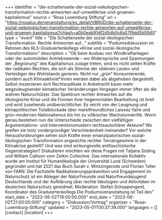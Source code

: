 +++
identifier = "die-schattenseite-der-sozial-oekologischen-transformation-rechte-antworten-auf-umweltkrise-und-gruenen-kapitalismus"
source = "Rosa Luxemburg Stiftung"
url = "https://rosalux.de/veranstaltung/es_detail/VBRGD/die-schattenseite-der-sozial-oekologischen-transformation-rechte-antworten-auf-umweltkrise-und-gruenen-kapitalismus?cHash=a0b0eab91df2d5db0c6a57f9dd5b5940"
type = "event"
title = "Die Schattenseite der sozial-ökologischen Transformation. Rechte Antworten auf…"
subtitle = "Podiumsdiskussion im Rahmen des RLS-Graduiertenkollegs «Krise und sozial-ökologische Transformation»"
description = "Ob beim Ausbau von Windkraftanlagen oder der automobilen Antriebswende – wo Widersprüche und Spannungen der „Begrünung“ des Kapitalismus zutage treten, sind es nicht selten Kräfte der radikalen Rechten, die sich als Stimme der «kleinen Leute» und Verteidiger des Wohlstands gerieren. Nicht nur „grün“ Konsumierende, sondern auch Klimaaktivist*innen werden dabei als abgehoben dargestellt. Selbst inszenieren sich Rechtsradikale in Anbetracht kaum mehr wegzuleugnender klimatischer Veränderungen hingegen immer öfter als die wahren Naturschützer.
Das Spektrum rechter Antworten auf die ökologische Krise und die Formen ihrer hegemonialen Bearbeitung ist breit und wird zusehends unübersichtlicher. Es reicht von der Leugnung und klimapolitischen Totalblockade über marktfreundliches Laissez-faire und grün-modernen Nationalismus bis hin zu völkischer Wachstumskritik. 
Worin genau bestehen nun die Unterschiede zwischen den vielfältigen Argumentations- und Interventionsmustern rechtsautoritärer Akteure? Wo greifen sie trotz vordergründiger Verschiedenheit ineinander? Vor welche Herausforderungen sehen sich Kräfte einer emanzipatorischen sozial-ökologischen Transformation angesichts rechter Terraingewinne in der Klimakrise gestellt? Und was sind wirkungsvolle antifaschistische Gegenstrategien? 
Diskutieren möchten wir diese Fragen mit
Tatjana Söding und William Callison vom Zetkin Collective. Das internationale Kollektiv wurde am Institut für Humanökologie der Universität Lund (Schweden) gegründet und hat 2021 das Buch 
Sarah v. Wintzingerode und Florian Teller von FARN: Die Fachstelle Radikalisierungsprävention und Engagement im Naturschutz ist ein Ableger der NaturFreunde und Naturfreundejugend Deutschlands und der Aufklärung über rechte Ideologien und Aktivitäten im deutschen Naturschutz gewidmet.
Moderation: Stefan Schoppengerd, Koordinator des Graduiertenkollegs 
Die Podiumsveranstaltung ist Teil des"
start_date = "2023-06-02T19:00:00.000"
end_date = "2023-06-02T21:00:00.000"
category = "Diskussion/Vortrag"
organizer = "Rosa-Luxemburg-Stiftung"
updated = "2023-05-01T00:37:39.000"
languages = []
[contact]
[location]
+++